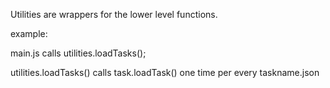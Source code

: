 Utilities are wrappers for the lower level functions.

example:

main.js calls utilities.loadTasks();

utilities.loadTasks() calls task.loadTask() one time per every taskname.json